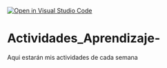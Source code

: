 [![Open in Visual Studio Code](https://classroom.github.com/assets/open-in-vscode-c66648af7eb3fe8bc4f294546bfd86ef473780cde1dea487d3c4ff354943c9ae.svg)](https://classroom.github.com/online_ide?assignment_repo_id=8522051&assignment_repo_type=AssignmentRepo)
# Actividades_Aprendizaje-
Aqui estarán mis actividades de cada semana

